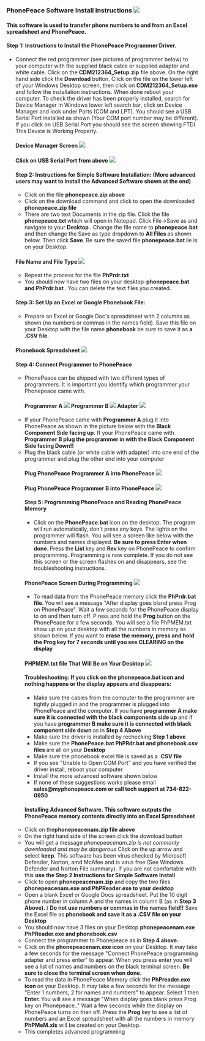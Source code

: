 ### PhonePeace Software Install Instructions ![](images"/LOGOSMALL.jpg)
#### This software is used to transfer phone numbers to and from an Excel spreadsheet and PhonePeace. 
#### Step 1: Instructions to Install the PhonePeace Programmer Driver.
<ul>
  <li>Connect the red programmer (see pictures of programmer below) to your computer with the supplied black cable or supplied adapter and white cable.  Click on the <strong> CDM212364_Setup.zip</strong/> file above. On the right hand side click the <strong>Download</strong> button. Click on the file on the lower left of your Windows Desktop screen, then click on <strong>CDM212364_Setup.exe</strong> and follow the installation instructions. When done reboot your computer. To check the driver has been properly installed, search for Device Manager in Windows lower left search bar, click on Device Manager and look under Ports (COM and LPT). You should see a USB Serial Port installed as shown (Your COM port number may be different). If you click on USB Serial Port you should see the screen showing FTDI This Device is Working Properly.</li>

#### Device Manager Screen ![](images"/COMLPT1.png)

#### Click on USB Serial Port from above ![](images"/COMLPTFTDI1.png)
#### Step 2: Instructions for Simple Software Installation: (More advanced users may want to install the Advanced Software shown at the end)
<ul>
  <li>Click on the file <strong>phonepeace.zip above</strong></li>
  <li>Click on the download command and click to open the downloaded <strong>phonepeace.zip file </strong></li>
  <li>There are two text Documents in the zip file. Click the file <strong>phonepeace.txt </strong> which will open in Notepad. Click File->Save as and navigate to your <strong>Desktop </strong>. Change the file name to <strong>phonepeace.bat</strong> and then change the Save as type dropdown to <strong> All Files </strong> as shown below. Then click <strong>Save</strong>. Be sure the saved file <strong>phonepeace.bat </strong>ile is on your Desktop. </ul></li>
  
 #### File Name and File Type  ![](images"/ALLFILES.png) 
<ul>
  <li>Repeat the process for the file <strong> PhPrdr.txt </strong></li>
  <li>You should now have two files on your desktop-<strong>phonepeace.bat and PhPrdr.bat </strong>. You can delete the text files you created.</li></ul>
  
#### Step 3: Set Up an Excel or Google Phonebook File:  
  <ul>
  <li>Prepare an Excel or Google Doc's spreadsheet with 2 columns as shown (no numbers or commas in the names field). Save this file on your Desktop with the file name <strong>phonebook</strong> be sure to save it as <strong> a .CSV file.</strong></ul></li>
  
#### Phonebook Spreadsheet ![](images"/SPREADSHEET.png) 

#### Step 4: Connect Programmer to PhonePeace
<ul>
  <li>PhonePeace can be shipped with two different types of programmers. It is important you identify which programmer your Phonepeace came with.</li>
    
#### Programmer A ![](images"/FTDIUPSMALL.png) Programmer B ![](images"/FTDIDOWNSMALL1.png) Adapter ![](images"/ADAPTER1.png)

    
  <li>If your PhonePeace came with <strong>Programmer A </strong> plug it into PhonePeace as shown in the picture below with the <strong>Black Component Side facing up.</strong> If your PhonePeace came with <strong> Programmer B plug the programmer in with the Black Component Side facing Down!! </Strong></li>
  <li>Plug the black cable (or white cable with adapter) into one end of the programmer and plug the other end into your computer</li>
  
 #### Plug PhonePeace Programmer A into PhonePeace ![](images"/PROGRAMMERPLUGIN.png) 
  
 #### Plug PhonePeace Programmer B into PhonePeace ![](images"/PROGRAMMERBplugin.jpg) 
  
#### Step 5: Programming PhonePeace and Reading PhonePeace Memory
  <ul>
  <li>Click on the <strong>PhonePeace.bat </strong> icon on the desktop. The program will run automatically, don't press any keys. The lights on the programmer will flash. You will see a screen like below with the numbers and names displayed.
    <strong> Be sure to press Enter when done. </strong> Press the <strong>List </strong> key and <strong>Rev </strong> key on PhonePeace to confirm programming. Programming is now complete. If you do not see this screen or the screen flashes on and disappears, see the troubleshooting instructions. </li></ul>
    
#### PhonePeace Screen During Programming ![](images"/PHONEPEACESCREEN.png)
   <ul> 
    <li>To read data from the PhonePeace memory click the <strong>PhPrdr.bat file. </strong> You wil see a message "After display goes bland press Prog on PhonePeace". Wait a few seconds for the PhonePeace display to on and then turn off. P
      ress and hold the <strong>Prog </strong> button on the PhonePeace for a few seconds. You will see a file PhPMEM.txt show up on your desktop with all the numbers in memory as shown below. If you want to <strong> erase the memory, press and hold the Prog key for 7 seconds until you see CLEARING on the display</strong></li></ul>
     
 #### PHPMEM.txt file That Will Be on Your Desktop  ![](images"/READEROUT.png)
  
   
 #### Troubleshooting: If you click on the <strong>phonepeace.bat</strong> icon and nothing happens or the display appears and disappears:      
   <ul>
    <li>Make sure the cables from the computer to the programmer are tightly plugged in and the programmer is plugged into PhonePeace and the computer. If you have <strong>programmer A make sure it is connected with the black components side up </strong> and if you have <strong> programmer B make sure it is connected with black component side down </strong> as in <strong>Step 4 Above</li></strong>
     <li>Make sure the driver is installed by rechecking <strong>Step 1 above</strong></li>
    <li> Make sure the <strong>PhonePeace.bat PhPRdr.bat and phonebook.csv files </strong> are all on your <strong>Desktop</strong></li>
    <li>Make sure the phonebook excel file is saved as a <strong>.CSV file </strong></li>
    <li>If you see "Unable to Open COM Port" and you have verified the driver install, reboot your computer</li>
    <li>Install the more advanced software shown below</li>
    <li>If none of these suggestions works please email <strong>sales@myphonepeace.com or call tech support at 734-822-0950 </strong></li></ul>
  
  #### Installing Advanced Software. This software outputs the PhonePeace memory contents directly into an Excel Spreadsheet
  <li>Click on the<strong>phonepeacenam.zip file above</strong></li>
    <li>On the right hand side of the screen click the download button</li>
  <li>You will get a message <em>phonepeacenam.zip is not commonly downloaded and may be dangerous</em> Click on the up arrow and select <strong>keep</strong>. This software has been virus checked by Microsoft Defender, Norton, amd McAfee and is virus free (See Windows Defender and Norton File summary). If you are not comfortable with this <strong>use the Step 2 Instructions for Simple Software Install</strong></li>
  <li>Click to open <strong>phonepeacenam.zip</strong> and copy the two files <strong>phonepeacenam.exe and PhPReader.exe to your desktop</li></strong>
   <li>Open a blank Excel or Google Docs spreadsheet. Put the 10 digit phone number in column A and the names in column B (as in <strong>Step 3 Above). </strong>) <strong>Do not use numbers or commas in the names field!!</strong> Save the Excel file as <strong>phonebook and save it as a .CSV file on your Desktop</strong></li>
  <li>You should now have 3 files on your Desktop <strong>phonepeacenam.exe PhPReader.exe and phonebook.csv</strong></li>
  <li>Connect the programmer to Phonepeace as in <strong>Step 4 above. </strong></li>
  <li>Click on the <strong>phonepeacenam.exe icon</strong> on your Desktop. It may take a few seconds for the message "Connect PhonePeace programming adapter and press enter" to appear. When you press enter you will see a list of names and numbers on the black terminal screen. <strong>Be sure to close the terminal screen when done. </strong></li>
  <li>To read the data in PhonePeace Memory click the <strong> PhPreader.exe icon </strong> on your Desktop. It may take a few seconds for the message "Enter 1 numbers, 2 for names and numbers" to appear. Select 1 then <strong>Enter. </strong> You will see a message "When display goes blank press Prog key on Phonepeace.." Wait a few seconds while the display on PhonePeace turns on then off. Press the <strong>Prog</strong> key to see a list of numbers and an Excel spreadsheet with all the numbers in memory<strong> PhPMeM.xls</strong> will be created on your Desktop. </li>
  <li>This completes advanced programming</li>
     
